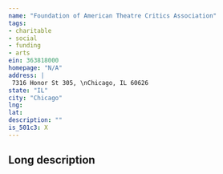 ```yaml
---
name: "Foundation of American Theatre Critics Association"
tags:
- charitable
- social
- funding
- arts
ein: 363818000
homepage: "N/A"
address: |
 7316 Honor St 305, \nChicago, IL 60626
state: "IL"
city: "Chicago"
lng: 
lat: 
description: ""
is_501c3: X
---
```


## Long description


